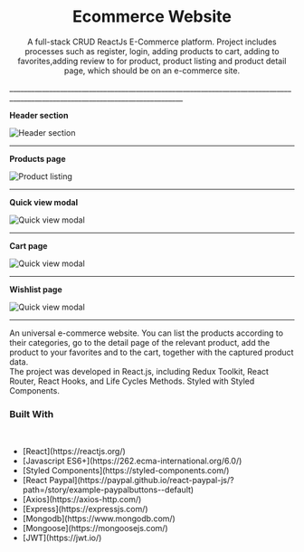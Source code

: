 <h1 align="center">Ecommerce Website</h1>

<p align='center'>A full-stack CRUD ReactJs E-Commerce platform. Project includes processes such as register, login, adding products to cart, adding to favorites,adding review to for product, product listing and product detail page, which should be on an e-commerce site.</p>
______________________________________________________________________________________________________________________________

**Header section**

![Header section](https://firebasestorage.googleapis.com/v0/b/my-portfolio-216d9.appspot.com/o/ecommerce-website%2F1.JPG?alt=media&token=413a3eee-098e-44c5-a7b8-eb3eeaa2ee5d)

---

**Products page**

![Product listing](https://firebasestorage.googleapis.com/v0/b/my-portfolio-216d9.appspot.com/o/ecommerce-website%2F8.JPG?alt=media&token=6d00b947-685f-48e4-b191-ebbb90f27756)

---

**Quick view modal**

![Quick view modal](https://firebasestorage.googleapis.com/v0/b/my-portfolio-216d9.appspot.com/o/ecommerce-website%2F7.JPG?alt=media&token=20a96499-cab4-4e94-9efb-fd98a2803513)

---

**Cart page**

![Quick view modal](https://firebasestorage.googleapis.com/v0/b/my-portfolio-216d9.appspot.com/o/ecommerce-website%2F4.JPG?alt=media&token=69e18aba-e36f-42fd-97ab-f0fbdac35663)

---

**Wishlist page**

![Quick view modal](https://firebasestorage.googleapis.com/v0/b/my-portfolio-216d9.appspot.com/o/ecommerce-website%2F5.JPG?alt=media&token=b6f00aa8-85d1-4a46-99e3-99deb01c65d1)

---

<p>
An universal e-commerce website. You can list the products according to their categories, go to the detail page of the relevant product, add the product to your favorites and to the cart, together with the captured product data. <br/>
The project was developed in React.js, including Redux Toolkit, React Router, React Hooks, and Life Cycles Methods. Styled with Styled Components.</p>

<h3>Built With</h3> <br/>
<ul>
  <li>[React](https://reactjs.org/)</li>
  <li>[Javascript ES6+](https://262.ecma-international.org/6.0/)</li>
  <li>[Styled Components](https://styled-components.com/)</li>
  <li>[React Paypal](https://paypal.github.io/react-paypal-js/?path=/story/example-paypalbuttons--default)</li>
  <li>[Axios](https://axios-http.com/)</li>
  <li>[Express](https://expressjs.com/)</li>
  <li>[Mongodb](https://www.mongodb.com/)</li>
  <li>[Mongoose](https://mongoosejs.com/)</li>
  <li>[JWT](https://jwt.io/)</li>
</ul>
